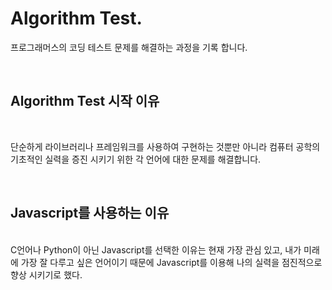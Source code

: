 # Algorithm Test.

프로그래머스의 코딩 테스트 문제를 해결하는 과정을 기록 합니다.

<br />

## Algorithm Test 시작 이유

<br />

단순하게 라이브러리나 프레임워크를 사용하여 구현하는 것뿐만 아니라 컴퓨터 공학의 기초적인 실력을 증진 시키기 위한 각 언어에 대한 문제를 해결합니다.

<br />

## Javascript를 사용하는 이유

<br />
 C언어나 Python이 아닌 Javascript를 선택한 이유는 현재 가장 관심 있고, 내가 미래에 가장 잘 다루고 싶은 언어이기 때문에 Javascript를 이용해 나의 실력을 점진적으로 향상 시키기로 했다.
